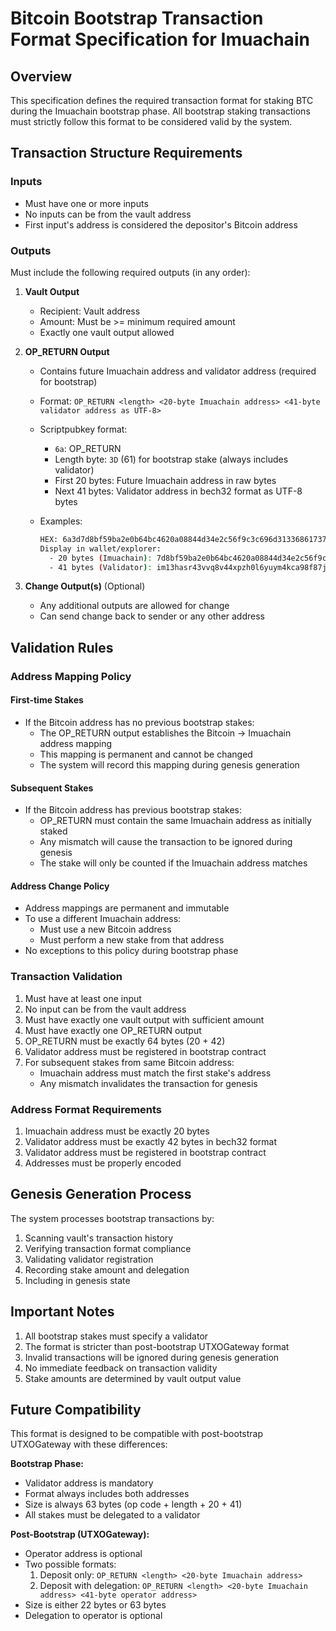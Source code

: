 # Bitcoin Bootstrap Transaction Format Specification for Imuachain

## Overview

This specification defines the required transaction format for staking BTC during the Imuachain bootstrap phase.
All bootstrap staking transactions must strictly follow this format to be considered valid by the system.

## Transaction Structure Requirements

### Inputs

- Must have one or more inputs
- No inputs can be from the vault address
- First input's address is considered the depositor's Bitcoin address

### Outputs

Must include the following required outputs (in any order):

1. **Vault Output**
   - Recipient: Vault address
   - Amount: Must be >= minimum required amount
   - Exactly one vault output allowed

2. **OP_RETURN Output**
   - Contains future Imuachain address and validator address (required for bootstrap)
   - Format: `OP_RETURN <length> <20-byte Imuachain address> <41-byte validator address as UTF-8>`
   - Scriptpubkey format:
     - `6a`: OP_RETURN
     - Length byte: `3D` (61) for bootstrap stake (always includes validator)
     - First 20 bytes: Future Imuachain address in raw bytes
     - Next 41 bytes: Validator address in bech32 format as UTF-8 bytes
   - Examples:

     ```bash
     HEX: 6a3d7d8bf59ba2e0b64bc4620a08844d34e2c56f9c3c696d31336861737234337676713876343478707a68306c367975796d346b636139386638376a376163
     Display in wallet/explorer:
       - 20 bytes (Imuachain): 7d8bf59ba2e0b64bc4620a08844d34e2c56f9c3c
       - 41 bytes (Validator): im13hasr43vvq8v44xpzh0l6yuym4kca98f87j7ac
     ```

3. **Change Output(s)** (Optional)
   - Any additional outputs are allowed for change
   - Can send change back to sender or any other address

## Validation Rules

### Address Mapping Policy

#### First-time Stakes

- If the Bitcoin address has no previous bootstrap stakes:
  - The OP_RETURN output establishes the Bitcoin → Imuachain address mapping
  - This mapping is permanent and cannot be changed
  - The system will record this mapping during genesis generation

#### Subsequent Stakes

- If the Bitcoin address has previous bootstrap stakes:
  - OP_RETURN must contain the same Imuachain address as initially staked
  - Any mismatch will cause the transaction to be ignored during genesis
  - The stake will only be counted if the Imuachain address matches

#### Address Change Policy

- Address mappings are permanent and immutable
- To use a different Imuachain address:
  - Must use a new Bitcoin address
  - Must perform a new stake from that address
- No exceptions to this policy during bootstrap phase

### Transaction Validation

1. Must have at least one input
2. No input can be from the vault address
3. Must have exactly one vault output with sufficient amount
4. Must have exactly one OP_RETURN output
5. OP_RETURN must be exactly 64 bytes (20 + 42)
6. Validator address must be registered in bootstrap contract
7. For subsequent stakes from same Bitcoin address:
   - Imuachain address must match the first stake's address
   - Any mismatch invalidates the transaction for genesis

### Address Format Requirements

1. Imuachain address must be exactly 20 bytes
2. Validator address must be exactly 42 bytes in bech32 format
3. Validator address must be registered in bootstrap contract
4. Addresses must be properly encoded

## Genesis Generation Process

The system processes bootstrap transactions by:

1. Scanning vault's transaction history
2. Verifying transaction format compliance
3. Validating validator registration
4. Recording stake amount and delegation
5. Including in genesis state

## Important Notes

1. All bootstrap stakes must specify a validator
2. The format is stricter than post-bootstrap UTXOGateway format
3. Invalid transactions will be ignored during genesis generation
4. No immediate feedback on transaction validity
5. Stake amounts are determined by vault output value

## Future Compatibility

This format is designed to be compatible with post-bootstrap UTXOGateway with these differences:

**Bootstrap Phase:**

- Validator address is mandatory
- Format always includes both addresses
- Size is always 63 bytes (op code + length + 20 + 41)
- All stakes must be delegated to a validator

**Post-Bootstrap (UTXOGateway):**

- Operator address is optional
- Two possible formats:
  1. Deposit only: `OP_RETURN <length> <20-byte Imuachain address>`
  2. Deposit with delegation: `OP_RETURN <length> <20-byte Imuachain address> <41-byte operator address>`
- Size is either 22 bytes or 63 bytes
- Delegation to operator is optional
